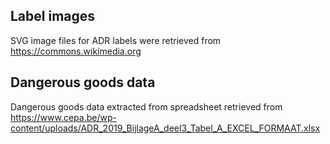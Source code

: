 ## Label images

SVG image files for ADR labels were retrieved from
<https://commons.wikimedia.org>

## Dangerous goods data

Dangerous goods data extracted from spreadsheet retrieved from
<https://www.cepa.be/wp-content/uploads/ADR_2019_BijlageA_deel3_Tabel_A_EXCEL_FORMAAT.xlsx>
